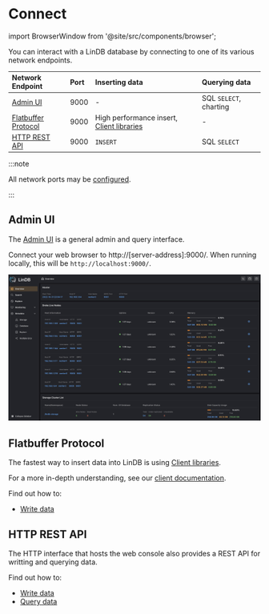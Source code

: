 # Connect

import BrowserWindow from '@site/src/components/browser';

You can interact with a LinDB database by connecting to one of its various
network endpoints.

|Network Endpoint|Port|Inserting data|Querying data|
|:---------------|:---|:-------------------------------------|:------------|
|[Admin UI](#admin-ui)|9000| - |SQL `SELECT`, charting|
|[Flatbuffer Protocol](#flatbuffer-protocal)|9000|High performance insert, [Client libraries](/docs/lindb/reference/clients)|-|
|[HTTP REST API](#http-rest-api)|9000|`INSERT`|SQL `SELECT`|

:::note

All network ports may be [configured](/docs/lindb/reference/configuration).

:::

## Admin UI

The [Admin UI](/docs/lindb/reference/admin-ui) is a general admin and query interface.

Connect your web browser to http://[server-address]:9000/. When running locally, this will be `http://localhost:9000/`.

<BrowserWindow>

![overview](/img/lindb/guide/admin_ui/overview.png)

</BrowserWindow>

## Flatbuffer Protocol

The fastest way to insert data into LinDB is using [Client libraries](/docs/lindb/reference/clients).

For a more in-depth understanding, see our [client documentation](/docs/lindb/reference/clients).

Find out how to:

* [Write data](/docs/lindb/develop/write-data/#client-libraries)

## HTTP REST API

The HTTP interface that hosts the web console also provides a REST API for writting and querying data.

Find out how to:

* [Write data](/docs/lindb/develop/write-data/#http-rest-api)
* [Query data](/docs/lindb/develop/read-data/#http-rest-api)

